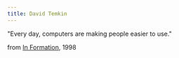 ```yaml
---
title: David Temkin
---
```

"Every day, computers are making people easier to use."

from [In Formation](https://web.archive.org/web/20010119150400/http://www.informationmag.com:80/getinfo1.html), 1998 
